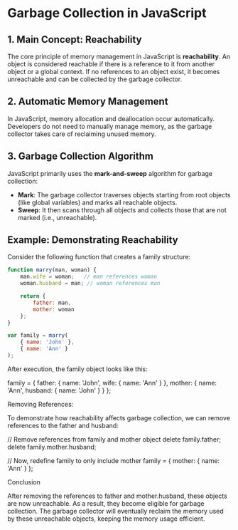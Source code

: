 # Garbage Collection in JavaScript

## 1. Main Concept: Reachability
The core principle of memory management in JavaScript is **reachability**. An object is considered reachable if there is a reference to it from another object or a global context. If no references to an object exist, it becomes unreachable and can be collected by the garbage collector.

## 2. Automatic Memory Management
In JavaScript, memory allocation and deallocation occur automatically. Developers do not need to manually manage memory, as the garbage collector takes care of reclaiming unused memory.

## 3. Garbage Collection Algorithm
JavaScript primarily uses the **mark-and-sweep** algorithm for garbage collection:
- **Mark**: The garbage collector traverses objects starting from root objects (like global variables) and marks all reachable objects.
- **Sweep**: It then scans through all objects and collects those that are not marked (i.e., unreachable).

## Example: Demonstrating Reachability

Consider the following function that creates a family structure:

```javascript
function marry(man, woman) {
    man.wife = woman;   // man references woman
    woman.husband = man; // woman references man

    return {
        father: man,
        mother: woman
    };
}

var family = marry(
    { name: 'John' }, 
    { name: 'Ann' }
);
```
After execution, the family object looks like this:

family = {
    father: {
        name: 'John',
        wife: {
            name: 'Ann'
        }
    },
    mother: {
        name: 'Ann',
        husband: {
            name: 'John'
        }
    }
};

Removing References:

To demonstrate how reachability affects garbage collection, we can remove references to the father and husband:


// Remove references from family and mother object
delete family.father;
delete family.mother.husband;

// Now, redefine family to only include mother
family = {
    mother: {
        name: 'Ann'
    }
};

Conclusion

After removing the references to father and mother.husband, these objects are now unreachable.
As a result, they become eligible for garbage collection.
The garbage collector will eventually reclaim the memory used by these unreachable objects, keeping the memory usage efficient.
